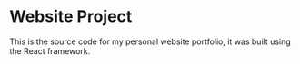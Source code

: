 # Website Project

This is the source code for my personal website portfolio, it was built using the React framework.